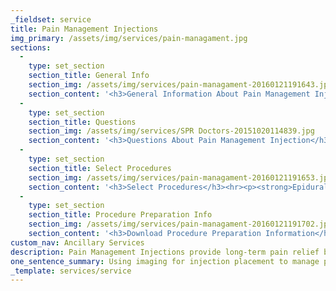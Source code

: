 ```yaml
---
_fieldset: service
title: Pain Management Injections
img_primary: /assets/img/services/pain-managament.jpg
sections:
  - 
    type: set_section
    section_title: General Info
    section_img: /assets/img/services/pain-managament-20160121191643.jpg
    section_content: '<h3>General Information About Pain Management Injections</h3><p>Pain Management Injections provide long-term pain relief by delivering a combination of local anesthetic and steroid to an area in the body that is the source of pain, using image guidance to ensure proper needle placement.</p><p>The physicians and staff of St. Paul Radiology are pleased to provide you with answers to questions you may have about your injection. This information will help ensure a positive experience when you are a patient for a pain management injection procedure.<br></p>'
  - 
    type: set_section
    section_title: Questions
    section_img: /assets/img/services/SPR Doctors-20151020114839.jpg
    section_content: '<h3>Questions About Pain Management Injection</h3><hr><p><strong><i>Question: What is a pain management injection?</i></strong></p><p>Answer: There are several types of pain management injections. Spinal injections, including epidural steroid, sacroiliac joint, and facet injections, provide long-term pain relief by delivering a combination of local anesthetic and steroids to an area in the spinal column or pelvis that is the source of pain. Joint injections are also performed to provide pain relief. Your procedure will be performed by a Board Certified Radiologist with Fluoroscopic X-ray guidance to ensure proper needle placement.</p>Injections performed at St. Paul Radiology:<ul><li>Arthrography</li><li>Epidural Steroidal Injection (Transforaminal Approach)</li><li>Cervical</li><li>Thoracic</li><li>Lumbar</li><li>Extremity Joint Injection</li><li>Facet Joint Injection</li><li>MRI Arthrography</li><li>Sacroiliac Joint Steroid Injection</li><li>Selective Nerve Root Block</li><li>Trigger Point Injection</li></ul><hr><p><strong><i>Question: Are there medication restrictions for this procedure?</i></strong></p><p>Answer: Yes. If you are on Coumadin, Heparin or Plavix, you will need to discontinue this medication prior to your procedure. You must consult your physician for approval before you stop taking your medication.</p><hr><p><strong><i>Question: Can I eat or drink before my procedure?</i></strong></p><p>Answer: You may consume only clear liquids for three hours prior to your exam. Medications other than those mentioned above may be taken with water. If you have diabetes, please follow your normal insulin schedule.</p><hr><p><strong><i>Question: How much time should I allow?</i></strong></p><p>Answer: Procedures typically take 30 minutes, but may vary depending on the injection ordered. Following your procedure, you will be monitored for at least 15 minutes before you can leave our imaging center.</p><hr><p><strong><i>Question: What should I wear to my procedure?</i></strong></p><p>Answer: Please wear comfortable clothing without metal zippers or other metal fasteners. For some procedures you may be asked to change into a cloth gown. Lockers are available to store your personal belongings.</p><hr><p><strong><i>Question: What should I bring to my procedure?</i></strong></p><p>Answer: Please bring all recent film studies and reports that relate to this procedure (MRI, CT, etc.) if they were not performed at St. Paul Radiology. The radiologist will need this information to perform your procedure.</p><p>Please bring your insurance card. Your insurance company will be billed for the procedure. You will receive a bill for any co-pay or non-covered expenses from St. Paul Radiology Outpatient Imaging.</p><p>You must bring a driver to take you home after your injection.</p><hr><p><strong><i>Question: Will the injection be painful?</i></strong></p><p>Answer: The amount and degree of discomfort that you will experience is highly variable depending on the injection that was ordered. Every attempt is made to maximize your comfort during the course of the procedure.</p><hr><p><strong><i>Question: How does the procedure work?</i></strong></p><p>Answer: X-ray is used to guide the placement of a needle to the area of pain in your body. Medication is then injected into the problem area. Please keep in mind that it may take up to one week before the medication takes effect. You can expect a call from our nurse within that time.</p><hr><p><strong><i>Question: How will I feel after the procedure?</i></strong></p><p>Answer: You will be able to move about freely, but may want to perform only light activity for the remainder of the day. You must bring a driver to take you home after your injection.</p><hr><p><strong><i>Question: Should I see the radiologist for ongoing pain management care?</i></strong></p><p>Since you have been referred for pain relief, you may be scheduled for one or a series of injections. Once you have completed your pain management injection(s), you should follow-up with your primary physician for ongoing care. You will need a referral from your primary physician for future pain management injections.<br></p>'
  - 
    type: set_section
    section_title: Select Procedures
    section_img: /assets/img/services/pain-managament-20160121191653.jpg
    section_content: '<h3>Select Procedures</h3><hr><p><strong>Epidural Steroid Injection</strong></p><p>An epidural steroid injection (ESI) is a minimally invasive procedure that can help relieve neck, arm, back, and leg pain caused by inflamed spinal nerves. ESI may be performed to relieve pain caused by spinal stenosis, spondylolysis, or disc herniation. Medicines are delivered to the spinal nerve through the epidural space, the area between the protective covering of the spinal cord and vertebrae. Pain relief may last for several days or even years. The goal is to reduce pain so that you may resume normal activities.</p><hr><p><strong>Transforaminal Epidural Injection</strong></p><p>Like an epidural steroid injection a transforaminal injection is a minimally invasive procedure that can help relieve neck, arm, back, and leg pain caused by inflamed spinal nerves.  Transforaminal injections are performed for the same reasons as an ESI including pain relief pain caused by spinal stenosis, spondylolysis, or disc herniation. Medicines are delivered to the spinal nerve through what is normally a smaller needle, via a different approach to the area between the protective covering of the spinal cord and vertebrae. Pain relief may last for several days or even years. The goal is to reduce pain so that you may resume normal activities.<br></p>'
  - 
    type: set_section
    section_title: Procedure Preparation Info
    section_img: /assets/img/services/pain-managament-20160121191702.jpg
    section_content: '<h3>Download Procedure Preparation Information</h3><ul><li><a href="http://spr.lionsmouth.digital/assets/files/Procedure%20Info%20-%20Pain%20Management.pdf" target="_blank"></a><a href="/assets/files/Procedure Prep Info - Pain Management-20161007145445.pdf" target="_blank">Pain Management Procedure Preparation</a></li></ul>'
custom_nav: Ancillary Services
description: Pain Management Injections provide long-term pain relief by delivering a combination of local anesthetic and steroid to an area in the body that is the source of pain.
one_sentence_summary: Using imaging for injection placement to manage pain.
_template: services/service
---
```








